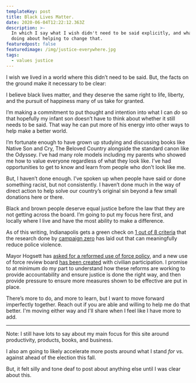 ```yaml
---
templateKey: post
title: Black Lives Matter.
date: 2020-06-04T12:22:12.363Z
description: >-
  In which I say what I wish didn't need to be said explicitly, and what I'm
  doing about helping to change that.
featuredpost: false
featuredimage: /img/justice-everywhere.jpg
tags:
  - values justice
---
```


I wish we lived in a world where this didn’t need to be said. But, the facts on the ground make it necessary to be clear:

I believe black lives matter, and they deserve the same right to life, liberty, and the pursuit of happiness many of us take for granted.

I’m making a commitment to put thought and intention into what I can *do* so that hopefully my infant son doesn’t have to think about whether it still needs to be said. That way he can put more of his energy into other ways to help make a better world.

I’m fortunate enough to have grown up studying and discussing books like Native Son and Cry, The Beloved Country alongside the standard canon like the Odyssey. I’ve had many role models including my parents who showed me how to value everyone regardless of what they look like. I've had opportunities to get to know and learn from people who don't look like me.

But, I haven’t done enough. I’ve spoken up when people have said or done something racist, but not consistently. I haven’t done much in the way of direct action to help solve our country’s original sin beyond a few small donations here or there.

Black and brown people deserve equal justice before the law that they are not getting across the board. I’m going to put my focus here first, and locally where I live and have the most ability to make a difference. 

As of this writing, Indianapolis gets a green check on [1 out of 8 criteria](https://8cantwait.org/city/indianapolis-in) that the research done by [campaign zero](https://www.joincampaignzero.org/) has laid out that can meaningfully reduce police violence.

Mayor Hogsett has [asked for a reformed use of force policy](https://twitter.com/IndyMayorJoe/status/1267548562503630848), and a new use of force review board [has been created](https://fox59.com/news/mayor-hogsett-impd-to-speak-about-ongoing-policing-reforms/) with civilian participation. I promise to at minimum do my part to understand how these reforms are working to provide accountability and ensure justice is done the right way, and then provide pressure to ensure more measures shown to be effective are put in place.

There’s more to do, and more to learn, but I want to move forward imperfectly together. Reach out if you are able and willing to help me do that better. I'm moving either way and I'll share when I feel like I have more to add.

----

Note: I still have lots to say about my main focus for this site around productivity, products, books, and business. 

I also am going to likely accelerate more posts around what I stand _for_ vs. against ahead of the election this fall.

But, it felt silly and tone deaf to post about anything else until I was clear about this.